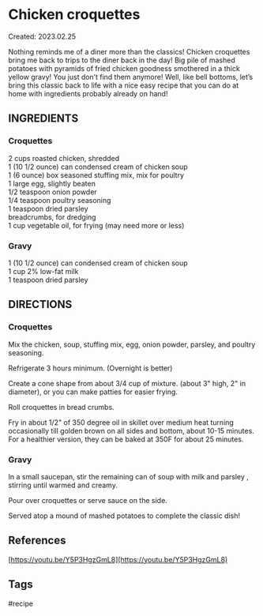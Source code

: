 # Chicken croquettes
Created: 2023.02.25

Nothing reminds me of a diner more than the classics! Chicken croquettes bring me back to trips to the diner back in the day! Big pile of mashed potatoes with pyramids of fried chicken goodness smothered in a thick yellow gravy! You just don’t find them anymore! Well, like bell bottoms, let’s bring this classic back to life with a nice easy recipe that you can do at home with ingredients probably already on hand!  
  
## INGREDIENTS  
### Croquettes  
2 cups roasted chicken, shredded  
1 (10 1/2 ounce) can condensed cream of chicken soup  
1 (6 ounce) box seasoned stuffing mix, mix for poultry  
1 large egg, slightly beaten  
1/2 teaspoon onion powder  
1/4 teaspoon poultry seasoning  
1 teaspoon dried parsley  
breadcrumbs, for dredging  
1 cup vegetable oil, for frying (may need more or less)  
  
### Gravy  
1 (10 1/2 ounce) can condensed cream of chicken soup  
1 cup 2% low-fat milk  
1 teaspoon dried parsley  
  
## DIRECTIONS  
### Croquettes  
Mix the chicken, soup, stuffing mix, egg, onion powder, parsley, and poultry seasoning.  
  
Refrigerate 3 hours minimum. (Overnight is better)  
  
Create a cone shape from about 3/4 cup of mixture. (about 3" high, 2" in diameter), or you can make patties for easier frying.  
  
Roll croquettes in bread crumbs.  
  
Fry in about 1/2" of 350 degree oil in skillet over medium heat turning occasionally till golden brown on all sides and bottom, about 10-15 minutes. For a healthier version, they can be baked at 350F for about 25 minutes.  
  
### Gravy  
In a small saucepan, stir the remaining can of soup with milk and parsley , stirring until warmed and creamy.  
  
Pour over croquettes or serve sauce on the side.  
  
Served atop a mound of mashed potatoes to complete the classic dish!

## References
[https://youtu.be/Y5P3HgzGmL8](https://youtu.be/Y5P3HgzGmL8)
## Tags
#recipe 